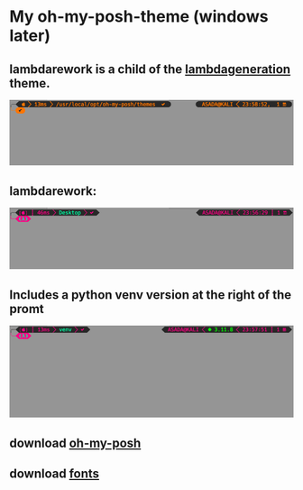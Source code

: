 # My oh-my-posh-theme (windows later)
## lambdarework is a child of the [lambdageneration](https://github.com/JanDeDobbeleer/oh-my-posh/blob/main/themes/lambdageneration.omp.json) theme.
![lambdageneration](images/lambdageneration.png)

## lambdarework: 
![lambdarework](images/lambdarework.png)

## Includes a python venv version at the right of the promt
![lambdareworpy](images/lambdareworkpython.png)

## download [oh-my-posh](https://ohmyposh.dev/)
## download [fonts](https://www.nerdfonts.com/)